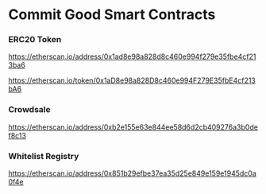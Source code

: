 # Commit Good Smart Contracts

### ERC20 Token

https://etherscan.io/address/0x1ad8e98a828d8c460e994f279e35fbe4cf213ba6

https://etherscan.io/token/0x1aD8e98a828D8c460e994F279E35fbE4cf213bA6

### Crowdsale

https://etherscan.io/address/0xb2e155e63e844ee58d6d2cb409276a3b0def8c13

### Whitelist Registry

https://etherscan.io/address/0x851b29efbe37ea35d25e849e159e1945dc0a0f4e